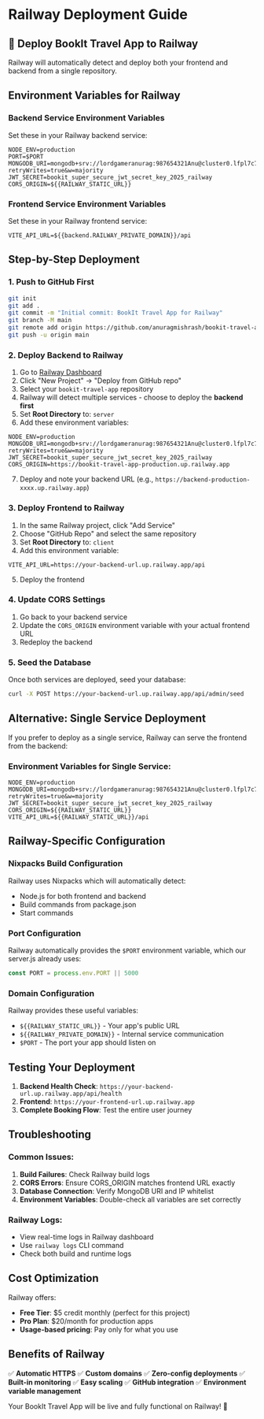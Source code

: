 # Railway Deployment Guide

## 🚀 Deploy BookIt Travel App to Railway

Railway will automatically detect and deploy both your frontend and backend from a single repository.

## Environment Variables for Railway

### Backend Service Environment Variables

Set these in your Railway backend service:

```
NODE_ENV=production
PORT=$PORT
MONGODB_URI=mongodb+srv://lordgameranurag:987654321Anu@cluster0.lfpl7c7.mongodb.net/Highway_Delite?retryWrites=true&w=majority
JWT_SECRET=bookit_super_secure_jwt_secret_key_2025_railway
CORS_ORIGIN=${{RAILWAY_STATIC_URL}}
```

### Frontend Service Environment Variables

Set these in your Railway frontend service:

```
VITE_API_URL=${{backend.RAILWAY_PRIVATE_DOMAIN}}/api
```

## Step-by-Step Deployment

### 1. Push to GitHub First
```bash
git init
git add .
git commit -m "Initial commit: BookIt Travel App for Railway"
git branch -M main
git remote add origin https://github.com/anuragmishrash/bookit-travel-app.git
git push -u origin main
```

### 2. Deploy Backend to Railway

1. Go to [Railway Dashboard](https://railway.app/dashboard)
2. Click "New Project" → "Deploy from GitHub repo"
3. Select your `bookit-travel-app` repository
4. Railway will detect multiple services - choose to deploy the **backend first**
5. Set **Root Directory** to: `server`
6. Add these environment variables:

```
NODE_ENV=production
MONGODB_URI=mongodb+srv://lordgameranurag:987654321Anu@cluster0.lfpl7c7.mongodb.net/Highway_Delite?retryWrites=true&w=majority
JWT_SECRET=bookit_super_secure_jwt_secret_key_2025_railway
CORS_ORIGIN=https://bookit-travel-app-production.up.railway.app
```

7. Deploy and note your backend URL (e.g., `https://backend-production-xxxx.up.railway.app`)

### 3. Deploy Frontend to Railway

1. In the same Railway project, click "Add Service"
2. Choose "GitHub Repo" and select the same repository
3. Set **Root Directory** to: `client`
4. Add this environment variable:

```
VITE_API_URL=https://your-backend-url.up.railway.app/api
```

5. Deploy the frontend

### 4. Update CORS Settings

1. Go back to your backend service
2. Update the `CORS_ORIGIN` environment variable with your actual frontend URL
3. Redeploy the backend

### 5. Seed the Database

Once both services are deployed, seed your database:

```bash
curl -X POST https://your-backend-url.up.railway.app/api/admin/seed
```

## Alternative: Single Service Deployment

If you prefer to deploy as a single service, Railway can serve the frontend from the backend:

### Environment Variables for Single Service:
```
NODE_ENV=production
MONGODB_URI=mongodb+srv://lordgameranurag:987654321Anu@cluster0.lfpl7c7.mongodb.net/Highway_Delite?retryWrites=true&w=majority
JWT_SECRET=bookit_super_secure_jwt_secret_key_2025_railway
CORS_ORIGIN=${{RAILWAY_STATIC_URL}}
VITE_API_URL=${{RAILWAY_STATIC_URL}}/api
```

## Railway-Specific Configuration

### Nixpacks Build Configuration
Railway uses Nixpacks which will automatically detect:
- Node.js for both frontend and backend
- Build commands from package.json
- Start commands

### Port Configuration
Railway automatically provides the `$PORT` environment variable, which our server.js already uses:

```javascript
const PORT = process.env.PORT || 5000
```

### Domain Configuration
Railway provides these useful variables:
- `${{RAILWAY_STATIC_URL}}` - Your app's public URL
- `${{RAILWAY_PRIVATE_DOMAIN}}` - Internal service communication
- `$PORT` - The port your app should listen on

## Testing Your Deployment

1. **Backend Health Check**: `https://your-backend-url.up.railway.app/api/health`
2. **Frontend**: `https://your-frontend-url.up.railway.app`
3. **Complete Booking Flow**: Test the entire user journey

## Troubleshooting

### Common Issues:
1. **Build Failures**: Check Railway build logs
2. **CORS Errors**: Ensure CORS_ORIGIN matches frontend URL exactly
3. **Database Connection**: Verify MongoDB URI and IP whitelist
4. **Environment Variables**: Double-check all variables are set correctly

### Railway Logs:
- View real-time logs in Railway dashboard
- Use `railway logs` CLI command
- Check both build and runtime logs

## Cost Optimization

Railway offers:
- **Free Tier**: $5 credit monthly (perfect for this project)
- **Pro Plan**: $20/month for production apps
- **Usage-based pricing**: Pay only for what you use

## Benefits of Railway

✅ **Automatic HTTPS**
✅ **Custom domains**
✅ **Zero-config deployments**
✅ **Built-in monitoring**
✅ **Easy scaling**
✅ **GitHub integration**
✅ **Environment variable management**

Your BookIt Travel App will be live and fully functional on Railway! 🚀